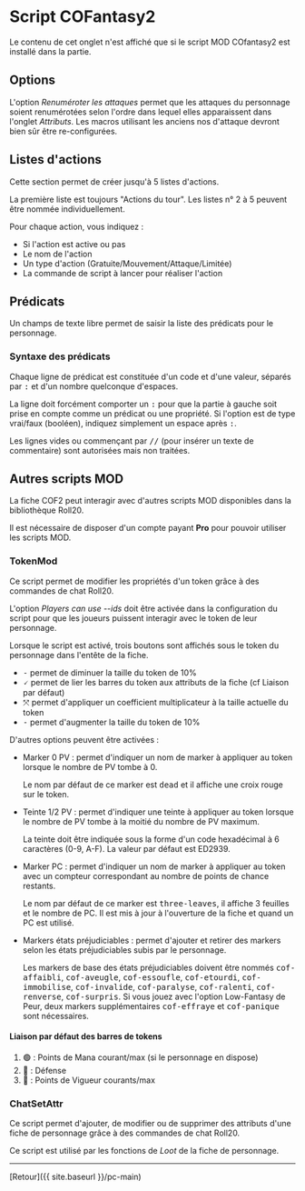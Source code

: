 # Script COFantasy2

Le contenu de cet onglet n'est affiché que si le script MOD COfantasy2 est installé dans la partie.

## Options

L'option _Renuméroter les attaques_ permet que les attaques du personnage soient renumérotées selon l'ordre dans lequel elles apparaissent dans l'onglet _Attributs_. Les macros utilisant les anciens nos d'attaque devront bien sûr être re-configurées.

## Listes d'actions

Cette section permet de créer jusqu'à 5 listes d'actions.

La première liste est toujours "Actions du tour". Les listes n° 2 à 5 peuvent être nommée individuellement.

Pour chaque action, vous indiquez :
- Si l'action est active ou pas
- Le nom de l'action
- Un type d'action (Gratuite/Mouvement/Attaque/Limitée)
- La commande de script à lancer pour réaliser l'action

## Prédicats

Un champs de texte libre permet de saisir la liste des prédicats pour le personnage.

### Syntaxe des prédicats

Chaque ligne de prédicat est constituée d'un code et d'une valeur, séparés par <kbd>:</kbd> et d'un nombre quelconque d'espaces.

La ligne doit forcément comporter un <kbd>:</kbd> pour que la partie à gauche soit prise en compte comme un prédicat ou une propriété. Si l'option est de type vrai/faux (booléen), indiquez simplement un espace après <kbd>:</kbd>.

Les lignes vides ou commençant par <kbd>//</kbd> (pour insérer un texte de commentaire) sont autorisées mais non traitées.

## Autres scripts MOD

La fiche COF2 peut interagir avec d'autres scripts MOD disponibles dans la bibliothèque Roll20.

Il est nécessaire de disposer d'un compte payant <strong>Pro</strong> pour pouvoir utiliser les scripts MOD.

### TokenMod

Ce script permet de modifier les propriétés d'un token grâce à des commandes de chat Roll20.

L'option <em>Players can use --ids</em> doit être activée dans la configuration du script pour que les joueurs puissent interagir avec le token de leur personnage.

Lorsque le script est activé, trois boutons sont affichés sous le token du personnage dans l'entête de la fiche.
- <kbd>-</kbd> permet de diminuer la taille du token de 10%
- <kbd>🗸</kbd> permet de lier les barres du token aux attributs de la fiche (cf Liaison par défaut)
- <kbd>⤧</kbd> permet d'appliquer un coefficient multiplicateur à la taille actuelle du token
- <kbd>-</kbd> permet d'augmenter la taille du token de 10%

D'autres options peuvent être activées :
- Marker 0 PV : permet d'indiquer un nom de marker à appliquer au token lorsque le nombre de PV tombe à 0.
  
  Le nom par défaut de ce marker est <kbd>dead</kbd> et il affiche une croix rouge sur le token.

- Teinte 1/2 PV : permet d'indiquer une teinte à appliquer au token lorsque le nombre de PV tombe à la moitié du nombre de PV maximum.

  La teinte doit être indiquée sous la forme d'un code hexadécimal à 6 caractères (0-9, A-F). La valeur par défaut est ED2939.

- Marker PC : permet d'indiquer un nom de marker à appliquer au token avec un compteur correspondant au nombre de points de chance restants.

  Le nom par défaut de ce marker est <kbd>three-leaves</kbd>, il affiche 3 feuilles et le nombre de PC. Il est mis à jour à l'ouverture de la fiche et quand un PC est utilisé.

- Markers états préjudiciables : permet d'ajouter et retirer des markers selon les états préjudiciables subis par le personnage.

  Les markers de base des états préjudiciables doivent être nommés <kbd>cof-affaibli</kbd>, <kbd>cof-aveugle</kbd>, <kbd>cof-essoufle</kbd>, <kbd>cof-etourdi</kbd>, <kbd>cof-immobilise</kbd>, <kbd>cof-invalide</kbd>, <kbd>cof-paralyse</kbd>, <kbd>cof-ralenti</kbd>, <kbd>cof-renverse</kbd>, <kbd>cof-surpris</kbd>. Si vous jouez avec l'option Low-Fantasy de Peur, deux markers supplémentaires <kbd>cof-effraye</kbd> et <kbd>cof-panique</kbd> sont nécessaires.

#### Liaison par défaut des barres de tokens

1. 🟢 : Points de Mana courant/max (si le personnage en dispose)
2. 🔵 : Défense
3. 🔴 : Points de Vigueur courants/max

### ChatSetAttr

Ce script permet d'ajouter, de modifier ou de supprimer des attributs d'une fiche de personnage grâce à des commandes de chat Roll20.

Ce script est utilisé par les fonctions de _Loot_ de la fiche de personnage.

---

[Retour]({{ site.baseurl }}/pc-main)